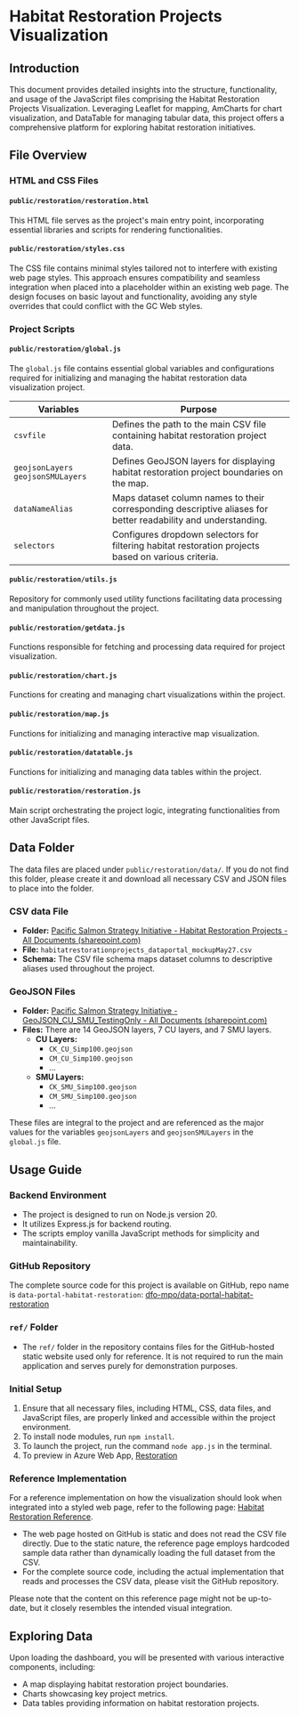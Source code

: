 # Habitat Restoration Projects Visualization

## Introduction

This document provides detailed insights into the structure, functionality, and usage of the JavaScript files comprising the Habitat Restoration Projects Visualization. Leveraging Leaflet for mapping, AmCharts for chart visualization, and DataTable for managing tabular data, this project offers a comprehensive platform for exploring habitat restoration initiatives.

## File Overview

### HTML and CSS Files

#### `public/restoration/restoration.html`
This HTML file serves as the project's main entry point, incorporating essential libraries and scripts for rendering functionalities.

#### `public/restoration/styles.css`
The CSS file contains minimal styles tailored not to interfere with existing web page styles. This approach ensures compatibility and seamless integration when placed into a placeholder within an existing web page. The design focuses on basic layout and functionality, avoiding any style overrides that could conflict with the GC Web styles.

### Project Scripts

#### `public/restoration/global.js`
The `global.js` file contains essential global variables and configurations required for initializing and managing the habitat restoration data visualization project.

| Variables | Purpose |
|-----------|---------|
| `csvfile` | Defines the path to the main CSV file containing habitat restoration project data. |
| `geojsonLayers` `geojsonSMULayers` | Defines GeoJSON layers for displaying habitat restoration project boundaries on the map. |
| `dataNameAlias` | Maps dataset column names to their corresponding descriptive aliases for better readability and understanding. |
| `selectors` | Configures dropdown selectors for filtering habitat restoration projects based on various criteria. |

#### `public/restoration/utils.js`
Repository for commonly used utility functions facilitating data processing and manipulation throughout the project.

#### `public/restoration/getdata.js`
Functions responsible for fetching and processing data required for project visualization.

#### `public/restoration/chart.js`
Functions for creating and managing chart visualizations within the project.

#### `public/restoration/map.js`
Functions for initializing and managing interactive map visualization.

#### `public/restoration/datatable.js`
Functions for initializing and managing data tables within the project.

#### `public/restoration/restoration.js`
Main script orchestrating the project logic, integrating functionalities from other JavaScript files.

## Data Folder

The data files are placed under `public/restoration/data/`. If you do not find this folder, please create it and download all necessary CSV and JSON files to place into the folder.

### CSV data File

- **Folder:** [Pacific Salmon Strategy Initiative - Habitat Restoration Projects - All Documents (sharepoint.com)](https://086gc.sharepoint.com/sites/PacificSalmonTeam/Shared%20Documents/Forms/AllItems.aspx?csf=1&web=1&e=nkBEMH&cid=1efc5c36%2D8912%2D41bd%2D86bc%2Db9f8b1d8d722&FolderCTID=0x012000B2A9CCF8A4A1B640A09C28AE5E1B0F18&id=%2Fsites%2FPacificSalmonTeam%2FShared%20Documents%2FGeneral%2F02%20%2D%20PSSI%20Secretariat%20Teams%2F04%20%2D%20Strategic%20Salmon%20Data%20Policy%20and%20Analytics%2F09%20%2D%20Pacific%20Salmon%20Data%20Portal%2FMVP%2FDatasets%2FHabitat%20Restoration%20Projects&viewid=5f81282c%2D489d%2D4d08%2D9bb0%2Dc497b2c999e3)
- **File:** `habitatrestorationprojects_dataportal_mockupMay27.csv`
- **Schema:** The CSV file schema maps dataset columns to descriptive aliases used throughout the project.

### GeoJSON Files

- **Folder:** [Pacific Salmon Strategy Initiative - GeoJSON_CU_SMU_TestingOnly - All Documents (sharepoint.com)](https://086gc.sharepoint.com/sites/PacificSalmonTeam/Shared%20Documents/Forms/AllItems.aspx?csf=1&web=1&e=nkBEMH&cid=1efc5c36%2D8912%2D41bd%2D86bc%2Db9f8b1d8d722&FolderCTID=0x012000B2A9CCF8A4A1B640A09C28AE5E1B0F18&id=%2Fsites%2FPacificSalmonTeam%2FShared%20Documents%2FGeneral%2F02%20%2D%20PSSI%20Secretariat%20Teams%2F04%20%2D%20Strategic%20Salmon%20Data%20Policy%20and%20Analytics%2F09%20%2D%20Pacific%20Salmon%20Data%20Portal%2FMVP%2FDatasets%2FHabitat%20Restoration%20Projects%2FGeoJSON%5FCU%5FSMU%5FTestingOnly%5F2024052024&viewid=5f81282c%2D489d%2D4d08%2D9bb0%2Dc497b2c999e3)
- **Files:** There are 14 GeoJSON layers, 7 CU layers, and 7 SMU layers.
  - **CU Layers:**
    - `CK_CU_Simp100.geojson`
    - `CM_CU_Simp100.geojson`
    - ...
  - **SMU Layers:**
    - `CK_SMU_Simp100.geojson`
    - `CM_SMU_Simp100.geojson`
    - ...

These files are integral to the project and are referenced as the major values for the variables `geojsonLayers` and `geojsonSMULayers` in the `global.js` file.

## Usage Guide

### Backend Environment

- The project is designed to run on Node.js version 20.
- It utilizes Express.js for backend routing.
- The scripts employ vanilla JavaScript methods for simplicity and maintainability.

### GitHub Repository

The complete source code for this project is available on GitHub, repo name is `data-portal-habitat-restoration`: [dfo-mpo/data-portal-habitat-restoration](https://github.com/dfo-mpo/data-portal-habitat-restoration)

### `ref/` Folder

- The `ref/` folder in the repository contains files for the GitHub-hosted static website used only for reference. It is not required to run the main application and serves purely for demonstration purposes.

### Initial Setup

1. Ensure that all necessary files, including HTML, CSS, data files, and JavaScript files, are properly linked and accessible within the project environment.
2. To install node modules, run `npm install`.
3. To launch the project, run the command `node app.js` in the terminal.
4. To preview in Azure Web App, [Restoration](https://habitatrestoration.azurewebsites.net/restoration/) 

### Reference Implementation

For a reference implementation on how the visualization should look when integrated into a styled web page, refer to the following page: [Habitat Restoration Reference](https://dfo-mpo.github.io/data-portal-habitat-restoration/ref/restoration.html).

- The web page hosted on GitHub is static and does not read the CSV file directly. Due to the static nature, the reference page employs hardcoded sample data rather than dynamically loading the full dataset from the CSV.
- For the complete source code, including the actual implementation that reads and processes the CSV data, please visit the GitHub repository.

Please note that the content on this reference page might not be up-to-date, but it closely resembles the intended visual integration.

## Exploring Data

Upon loading the dashboard, you will be presented with various interactive components, including:

- A map displaying habitat restoration project boundaries.
- Charts showcasing key project metrics.
- Data tables providing information on habitat restoration projects.
